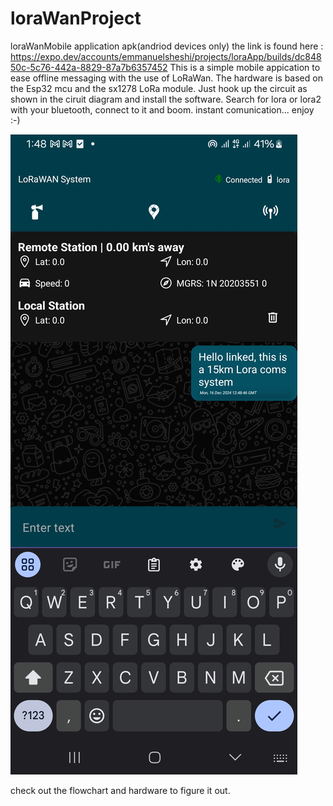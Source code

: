# loraWanProject
loraWanMobile application apk(andriod devices only) the link is found here : https://expo.dev/accounts/emmanuelsheshi/projects/loraApp/builds/dc84850c-5c76-442a-8829-87a7b6357452
This is a simple mobile appication to ease offline messaging with the use of LoRaWan. The hardware is based on the Esp32 mcu and the sx1278 LoRa module. Just hook up the circuit as shown in the ciruit diagram and install the software. Search for lora or lora2 with your bluetooth, connect to it and boom. instant comunication...
enjoy  :-) 



![alt text](https://github.com/emmanuelsheshi/loraWanProject/blob/a5143ad0e19b1c31436993a4b3ddaee81bd84186/Screenshot_20241216_134855_loraApp.jpg)


check out the flowchart and hardware to figure it out.
